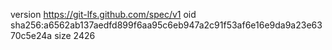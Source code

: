 version https://git-lfs.github.com/spec/v1
oid sha256:a6562ab137aedfd899f6aa95c6eb947a2c91f53af6e16e9da9a23e6370c5e24a
size 2426
